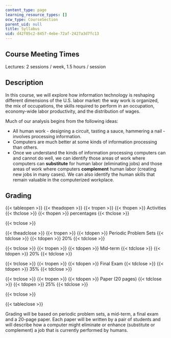 ```yaml
---
content_type: page
learning_resource_types: []
ocw_type: CourseSection
parent_uid: null
title: Syllabus
uid: d42f05c2-8457-4ebe-72af-2427a3d7fc13
---
```


Course Meeting Times
--------------------

Lectures: 2 sessions / week, 1.5 hours / session

Description
-----------

In this course, we will explore how information technology is reshaping different dimensions of the U.S. labor market: the way work is organized, the mix of occupations, the skills required to perform in an occupation, economy-wide labor productivity, and the distribution of wages.

Much of our analysis begins from the following ideas:

*   All human work - designing a circuit, tasting a sauce, hammering a nail - involves processing information.
*   Computers are much better at some kinds of information processing than others.
*   Once we understand the kinds of information processing computers can and cannot do well, we can identify those areas of work where computers can **substitute** for human labor (eliminating jobs) and those areas of work where computers **complement** human labor (creating new jobs in many cases). We can also identify the human skills that remain valuable in the computerized workplace.

Grading
-------

{{< tableopen >}}
{{< theadopen >}}
{{< tropen >}}
{{< thopen >}}
Activities
{{< thclose >}}
{{< thopen >}}
percentages
{{< thclose >}}

{{< trclose >}}

{{< theadclose >}}
{{< tropen >}}
{{< tdopen >}}
Periodic Problem Sets
{{< tdclose >}}
{{< tdopen >}}
20%
{{< tdclose >}}

{{< trclose >}}
{{< tropen >}}
{{< tdopen >}}
Mid-term
{{< tdclose >}}
{{< tdopen >}}
20%
{{< tdclose >}}

{{< trclose >}}
{{< tropen >}}
{{< tdopen >}}
Final Exam
{{< tdclose >}}
{{< tdopen >}}
35%
{{< tdclose >}}

{{< trclose >}}
{{< tropen >}}
{{< tdopen >}}
Paper (20 pages)
{{< tdclose >}}
{{< tdopen >}}
25%
{{< tdclose >}}

{{< trclose >}}

{{< tableclose >}}

  

Grading will be based on periodic problem sets, a mid-term, a final exam and a 20-page paper. Each paper will be written by a pair of students and will describe how a computer might eliminate or enhance (substitute or complement) a job that is currently performed by humans.